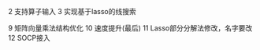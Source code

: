 <!-- 1 检查多块是否有问题 -->
2 支持算子输入
3 实现基于lasso的线搜索
<!-- 4 检查logdet 以及其他可微算子是否正确,所有proximal算子的shift,以及pobj,dobj是否正确 -->
<!-- 5 测试box约束和huber的问题是否是对的 -->
<!-- 7 支持sigma改动,对于不同问题设置不同初始lambda, -->
<!-- 8 支持proximal算子系数coefficient不同的情况 -->
9 矩阵向量乘法结构优化
10 速度提升(最后)
11 Lasso部分分解法修改，名字要改
12 SOCP接入